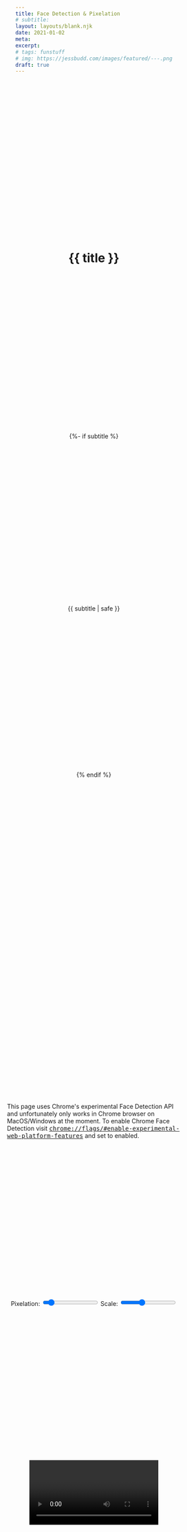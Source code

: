 ```yaml
---
title: Face Detection & Pixelation
# subtitle:
layout: layouts/blank.njk
date: 2021-01-02
meta:
excerpt:
# tags: funstuff
# img: https://jessbudd.com/images/featured/---.png
draft: true
---
```


<h1>{{ title }}</h1>

{%- if subtitle %}<p class='subtitle'>{{ subtitle | safe }}</p>{% endif %}

This page uses Chrome's experimental Face Detection API and unfortunately only works in Chrome browser on MacOS/Windows at the moment. To enable Chrome Face Detection visit [`chrome://flags/#enable-experimental-web-platform-features`](chrome://flags/#enable-experimental-web-platform-features) and set to enabled.

<div class="controls">
    <label for="SIZE">
    Pixelation:
        <input name="SIZE" type="range" min="5" max="100" value="10" step="10">
    </label>
    <label for="SCALE">
    Scale:
        <input name="SCALE" type="range" min="0.3" max="3" value="1.4" step="1">
    </label>
</div>
<div class="wrap">
    <video class="webcam"></video>
    <canvas class="video"></canvas>
    <canvas class="face"></canvas>
  </div>

<script>
// The face detection does not work on all browsers and operating systems.
// If you are getting a `Face detection service unavailable` error or similar,
// it's possible that it won't work for you at the moment.

const video = document.querySelector('.webcam');
const canvas = document.querySelector('.video');
const ctx = canvas.getContext('2d');
const faceCanvas = document.querySelector('.face');
const faceCtx = faceCanvas.getContext('2d');

const faceDetector = new window.FaceDetector();
const optionControls = document.querySelectorAll('.controls input[type="range"');

const options = {
    SIZE: 10,
    SCALE: 1.4,
}
function handleInput(event) {
    // destructured because variable name is same as key
   const { value, name } = event.target;   
   options[name] = value; 
}
optionControls.forEach( input => input.addEventListener('input', handleInput))

// populate the users video
async function populateVideo() {
    const stream = await navigator.mediaDevices.getUserMedia({
        video: {
            width: 980,
            height: 620,
        }
    });
    // console.log(stream);
    video.srcObject = stream;
    await video.play();

    // size the canvases to be same size as video
    canvas.width = video.videoWidth;
    canvas.height = video.videoHeight;
    faceCanvas.width = video.videoWidth;
    faceCanvas.height = video.videoHeight;
}

async function detect() {
    const faces = await faceDetector.detect(video);
    // console.log(faces);
    // ask browser when next animation frame is
    // and tell it to run detect for us
    faces.forEach(drawFace);
    faces.forEach(censor);
    requestAnimationFrame(detect);
}

function drawFace(face) {
    // destructured because variable name is same as object key
    const { width, height, left, top } = face.boundingBox;
    // clear the previous canvas image
    ctx.clearRect(0,0, canvas.width, canvas.height);
    ctx.strokeStyle = '#583ca0';
    ctx.lineWidth = 1;
    ctx.strokeRect(left, top, width, height);
    // wrapped in curly braces to log as object with key/value pair
    // works because property and variable name is same
    // console.log({ width, height, left, top })
}

// destructured takes boundingBox and renames it face
function censor({ boundingBox: face}) {
    faceCtx.imageSmoothEnabled = false;
    // clear the previous canvas image
    faceCtx.clearRect(0,0, faceCanvas.width, faceCanvas.height);
    // draw the small face
    faceCtx.drawImage(
        // 5 source args (draw data out)
        video, // where does source come from?
        face.x, // where to start source pull fomr?
        face.y,
        face.width,
        face.height,
        // 4 draw args (putting data back)
        face.x, // where should we start drawing?
        face.y,
        options.SIZE,
        options.SIZE,
    );
    // take small face, blow it up to normal size and draw back
    const width = face.width * options.SCALE;
    const height = face.height * options.SCALE;
    faceCtx.drawImage(
        faceCanvas, // source
        face.x, // where do we start the source pull?
        face.y,
        options.SIZE,
        options.SIZE,
        // drawing args
        face.x - (width - face.width) / 2,
        face.y - (height - face.height) / 2,
        width,
        height,
    );
    // console.log(face);
}

populateVideo().then(detect);



</script>

<style>
body {
    min-height: 100vh;
    display: grid;
    align-items: center;
    justify-items: center;
      margin: 0;
}

.container {
  text-align: center;
  margin: 2% auto 0;
      display: grid;
    align-items: center;
    justify-items: center;
}
* {
    box-sizing: border-box;
}
.wrap {
    position: relative;
    display: grid;
    justify-content: center;
    align-items: center;
}
.wrap>* {
    grid-column: 1;
    grid-row: 1;
}
.face {
    position: absolute;
}
p,
p code {
    font-size: .875rem;
}
video,
canvas {
    max-width: 100%;
}
</style>
